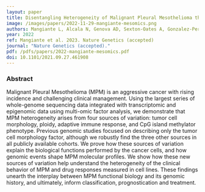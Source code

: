 ```yaml
---
layout: paper
title: Disentangling Heterogeneity of Malignant Pleural Mesothelioma through Deep Integrative Omics Analyses 
image: /images/papers/2022-11-29-mangiante-mesomics.png
authors: Mangiante L, Alcala N, Genova AD, Sexton-Oates A, Gonzalez-Perez A, Khandekar A, Bergstrom EN, Kim J, Giacobi C, Stang NL, Boyault S, Cuenin C, Tabone-Eglinger S, Damiola F, Voegele C, Ardin M, Michallet M, Soudade L, Delhomme TM, Poret A, Brevet M, Copin M, Giusiano-Courcambeck S, Damotte D, Girard C, Hofman V, Hofman P, Mouroux J, Lacomme S, Mazieres J, Montpreville VT, Perrin C, Planchard G, Rouquette I, Sagan C, Scherpereel A, Thivolet F, Vignaud J, Jean D, Ilg AGS, Olaso R, Meyer V, Boland A, Deleuze J, Altmuller J, Nuernberg P, Lantuejoul S, Ghantous A, Maussion C, Courtiol P, Hernandez-Vargas H, Caux C, Girard N, Lopez-Bigas N, Alexandrov LB, Salle FG, Foll M, Fernandez-Cuesta L
year: 2022
ref: Mangiante et al. 2023. Nature Genetics (accepted)
journal: "Nature Genetics (accepted)."
pdf: /pdfs/papers/2022-mangiante-mesomics.pdf
doi: 10.1101/2021.09.27.461908
---
```


### Abstract
Malignant Pleural Mesothelioma (MPM) is an aggressive cancer with rising incidence and challenging clinical management. Using the largest series of whole-genome sequencing data integrated with transcriptomic and epigenomic data using multi-omic factor analysis, we demonstrate that MPM heterogeneity arises from four sources of variation: tumor cell morphology, ploidy, adaptive immune response, and CpG island methylator phenotype. Previous genomic studies focused on describing only the tumor cell morphology factor, although we robustly find the three other sources in all publicly available cohorts. We prove how these sources of variation explain the biological functions performed by the cancer cells, and how genomic events shape MPM molecular profiles. We show how these new sources of variation help understand the heterogeneity of the clinical behavior of MPM and drug responses measured in cell lines. These findings unearth the interplay between MPM functional biology and its genomic history, and ultimately, inform classification, prognostication and treatment.
